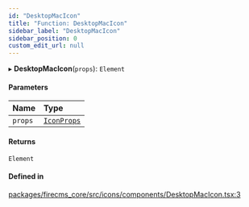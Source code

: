 ```yaml
---
id: "DesktopMacIcon"
title: "Function: DesktopMacIcon"
sidebar_label: "DesktopMacIcon"
sidebar_position: 0
custom_edit_url: null
---
```


▸ **DesktopMacIcon**(`props`): `Element`

#### Parameters

| Name | Type |
| :------ | :------ |
| `props` | [`IconProps`](../types/IconProps.md) |

#### Returns

`Element`

#### Defined in

[packages/firecms_core/src/icons/components/DesktopMacIcon.tsx:3](https://github.com/FireCMSco/firecms/blob/d45f3739/packages/firecms_core/src/icons/components/DesktopMacIcon.tsx#L3)
